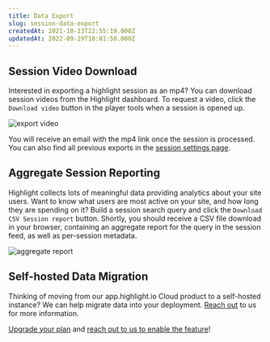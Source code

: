 ```yaml
---
title: Data Export
slug: session-data-export
createdAt: 2021-10-13T22:55:19.000Z
updatedAt: 2022-09-29T18:01:58.000Z
---
```


## Session Video Download

Interested in exporting a highlight session as an mp4? You can download session videos from the Highlight dashboard. To request a video, click the `Download video` button in the player tools
when a session is opened up.

![export video](/images/docs/session-export/video.png)

You will receive an email with the mp4 link once the session is processed. You can also find all previous exports in the [session settings page](https://app.highlight.io/settings/sessions).

## Aggregate Session Reporting

Highlight collects lots of meaningful data providing analytics about your site users. Want to know what users are most active on your site, and how long they are spending on it? Build a session search query and click the `Download CSV Session report` button. Shortly, you should receive a CSV file download in your browser, containing an aggregate report for the query in the session feed, as well as per-session metadata.

![aggregate report](/images/docs/session-export/report.png)

## Self-hosted Data Migration

Thinking of moving from our app.highlight.io Cloud product to a self-hosted instance? We can help migrate data into your deployment. [Reach out](https://highlight.io/community) to us for more information.

[Upgrade your plan](https://www.highlight.io/pricing) and  [reach out to us to enable the feature](https://highlight.io/community)!
